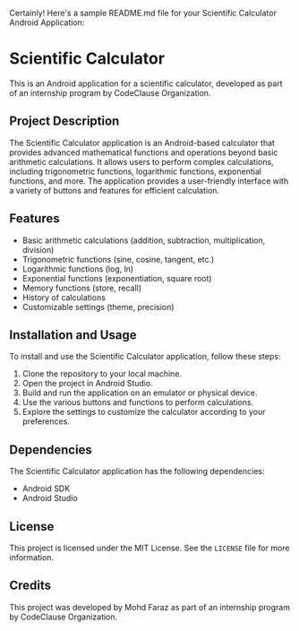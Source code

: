 Certainly! Here's a sample README.md file for your Scientific Calculator Android Application:

# Scientific Calculator

This is an Android application for a scientific calculator, developed as part of an internship program by CodeClause Organization.

## Project Description

The Scientific Calculator application is an Android-based calculator that provides advanced mathematical functions and operations beyond basic arithmetic calculations. It allows users to perform complex calculations, including trigonometric functions, logarithmic functions, exponential functions, and more. The application provides a user-friendly interface with a variety of buttons and features for efficient calculation.

## Features

- Basic arithmetic calculations (addition, subtraction, multiplication, division)
- Trigonometric functions (sine, cosine, tangent, etc.)
- Logarithmic functions (log, ln)
- Exponential functions (exponentiation, square root)
- Memory functions (store, recall)
- History of calculations
- Customizable settings (theme, precision)

## Installation and Usage

To install and use the Scientific Calculator application, follow these steps:

1. Clone the repository to your local machine.
2. Open the project in Android Studio.
3. Build and run the application on an emulator or physical device.
4. Use the various buttons and functions to perform calculations.
5. Explore the settings to customize the calculator according to your preferences.

## Dependencies

The Scientific Calculator application has the following dependencies:

- Android SDK
- Android Studio

## License

This project is licensed under the MIT License. See the `LICENSE` file for more information.

## Credits

This project was developed by Mohd Faraz as part of an internship program by CodeClause Organization.

